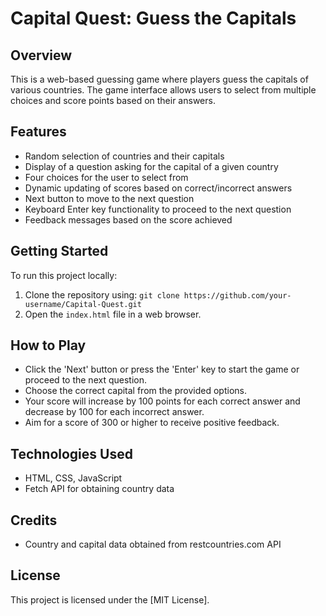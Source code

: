 
# Capital Quest: Guess the Capitals

## Overview
This is a web-based guessing game where players guess the capitals of various countries. The game interface allows users to select from multiple choices and score points based on their answers.

## Features
- Random selection of countries and their capitals
- Display of a question asking for the capital of a given country
- Four choices for the user to select from
- Dynamic updating of scores based on correct/incorrect answers
- Next button to move to the next question
- Keyboard Enter key functionality to proceed to the next question
- Feedback messages based on the score achieved

## Getting Started
To run this project locally:
1. Clone the repository using: `git clone https://github.com/your-username/Capital-Quest.git`
2. Open the `index.html` file in a web browser.

## How to Play
- Click the 'Next' button or press the 'Enter' key to start the game or proceed to the next question.
- Choose the correct capital from the provided options.
- Your score will increase by 100 points for each correct answer and decrease by 100 for each incorrect answer.
- Aim for a score of 300 or higher to receive positive feedback.

## Technologies Used
- HTML, CSS, JavaScript
- Fetch API for obtaining country data

## Credits
- Country and capital data obtained from restcountries.com API

## License
This project is licensed under the [MIT License].
